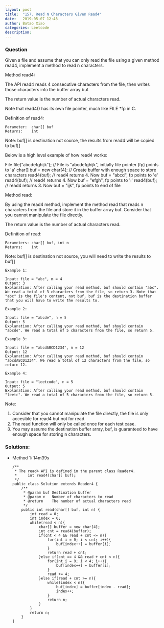 ```yaml
---
layout: post
title:  "157. Read N Characters Given Read4"
date:   2019-05-07 12:43
author: Botao Xiao
categories: Leetcode
description:
---
```


### Question
Given a file and assume that you can only read the file using a given method read4, implement a method to read n characters.

 

Method read4:

The API read4 reads 4 consecutive characters from the file, then writes those characters into the buffer array buf.

The return value is the number of actual characters read.

Note that read4() has its own file pointer, much like FILE *fp in C.

Definition of read4:

    Parameter:  char[] buf
    Returns:    int

Note: buf[] is destination not source, the results from read4 will be copied to buf[]

Below is a high level example of how read4 works:

File file("abcdefghijk"); // File is "abcdefghijk", initially file pointer (fp) points to 'a'
char[] buf = new char[4]; // Create buffer with enough space to store characters
read4(buf); // read4 returns 4. Now buf = "abcd", fp points to 'e'
read4(buf); // read4 returns 4. Now buf = "efgh", fp points to 'i'
read4(buf); // read4 returns 3. Now buf = "ijk", fp points to end of file

Method read:

By using the read4 method, implement the method read that reads n characters from the file and store it in the buffer array buf. Consider that you cannot manipulate the file directly.

The return value is the number of actual characters read.

Definition of read:

    Parameters:	char[] buf, int n
    Returns:	int

Note: buf[] is destination not source, you will need to write the results to buf[]

```
Example 1:

Input: file = "abc", n = 4
Output: 3
Explanation: After calling your read method, buf should contain "abc". We read a total of 3 characters from the file, so return 3. Note that "abc" is the file's content, not buf. buf is the destination buffer that you will have to write the results to.

Example 2:

Input: file = "abcde", n = 5
Output: 5
Explanation: After calling your read method, buf should contain "abcde". We read a total of 5 characters from the file, so return 5.

Example 3:

Input: file = "abcdABCD1234", n = 12
Output: 12
Explanation: After calling your read method, buf should contain "abcdABCD1234". We read a total of 12 characters from the file, so return 12.

Example 4:

Input: file = "leetcode", n = 5
Output: 5
Explanation: After calling your read method, buf should contain "leetc". We read a total of 5 characters from the file, so return 5.
```
 

Note:
1. Consider that you cannot manipulate the file directly, the file is only accesible for read4 but not for read.
2. The read function will only be called once for each test case.
3. You may assume the destination buffer array, buf, is guaranteed to have enough space for storing n characters.

### Solutions:
* Method 1: 14m39s
    ```
    /**
     * The read4 API is defined in the parent class Reader4.
     *     int read4(char[] buf);
     */
    public class Solution extends Reader4 {
        /**
         * @param buf Destination buffer
         * @param n   Number of characters to read
         * @return    The number of actual characters read
         */
        public int read(char[] buf, int n) {
            int read = 0;
            int index = 0;
            while(read < n){
                char[] buffer = new char[4];
                int cnt = read4(buffer);
                if(cnt < 4 && read + cnt <= n){
                    for(int i = 0; i < cnt; i++){
                        buf[index++] = buffer[i];
                    }
                    return read + cnt;
                }else if(cnt == 4 && read + cnt < n){
                    for(int i = 0; i < 4; i++){
                        buf[index++] = buffer[i];
                    }
                    read += 4;
                }else if(read + cnt >= n){
                    while(index < n){
                        buf[index] = buffer[index - read];
                        index++;
                    }
                    return n;
                }
            }
            return n;
        }
    }
    ```